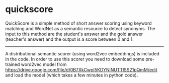 # quickscore

QuickScore is a simple method of short answer scoring using keyword matching and WordNet as a semantic resource to detect synonyms. The input to this method are the student's answer and the gold answer (teacher's answer) and the output is a score between 0 and 1.

-----

A distributional semantic scorer (using word2vec embeddings) is included in the code. In order to use this scorer you need to download some pre-trained word2vec model from https://drive.google.com/file/d/0B7XkCwpI5KDYNlNUTTlSS21pQmM/edit and load the model (which takes a few minutes in python code).
